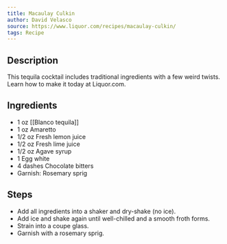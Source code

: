 ```yaml
---
title: Macaulay Culkin
author: David Velasco
source: https://www.liquor.com/recipes/macaulay-culkin/
tags: Recipe
---
```

## Description
This tequila cocktail includes traditional ingredients with a few weird twists. Learn how to make it today at Liquor.com.
## Ingredients
- 1 oz [[Blanco tequila]]
- 1 oz Amaretto
- 1/2 oz Fresh lemon juice
- 1/2 oz Fresh lime juice
- 1/2 oz Agave syrup
- 1 Egg white
- 4 dashes Chocolate bitters
- Garnish: Rosemary sprig
## Steps
- Add all ingredients into a shaker and dry-shake (no ice).
- Add ice and shake again until well-chilled and a smooth froth forms.
- Strain into a coupe glass.
- Garnish with a rosemary sprig.